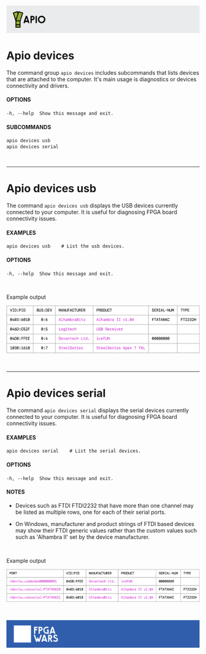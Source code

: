 ![](assets/apio-banner.svg)

# Apio devices

The command group `apio devices` includes subcommands that lists devices
that are attached to the computer. It's main usage is diagnostics or
devices connectivity and drivers.

#### OPTIONS
```
-h, --help  Show this message and exit.
```

#### SUBCOMMANDS
```
apio devices usb
apio devices serial
```
<br>

-----

# Apio devices usb

The command `apio devices usb` displays the USB devices currently
connected to your computer. It is useful for diagnosing FPGA board
connectivity issues.

#### EXAMPLES
```
apio devices usb    # List the usb devices.
```

#### OPTIONS
```
-h, --help  Show this message and exit.
```
<br>

Example output

![](assets/apio-devices-usb.png)

<br>

----

# Apio devices serial

The command `apio devices serial` displays the serial devices
currently connected to your computer. It is useful for diagnosing FPGA
board connectivity issues.

#### EXAMPLES
```
apio devices serial    # List the serial devices.
```

#### OPTIONS
```
-h, --help  Show this message and exit.
```

#### NOTES
  
* Devices such as FTDI FTDI2232 that have more than one
channel may be listed as multiple rows, one for each of their serial
ports.

* On Windows, manufacturer and product strings of FTDI based devices may
show their FTDI generic values rather than the custom values such such
as 'Alhambra II' set by the device manufacturer.

<br>

Example output

![](assets/apio-devices-serial.png)

<br>

![](assets/fpgawars-banner.svg)